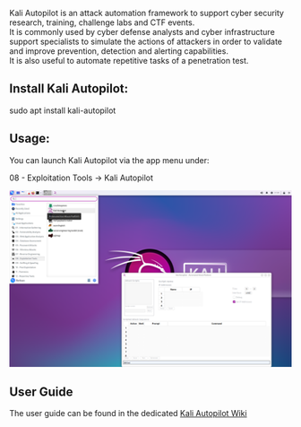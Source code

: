 Kali Autopilot is an attack automation framework to support cyber security research, training, challenge labs and CTF events.  
It is commonly used by cyber defense analysts and cyber infrastructure support specialists to simulate the actions of attackers in order to validate and improve prevention, detection and alerting capabilities.  
It is also useful to automate repetitive tasks of a penetration test.  
  
## Install Kali Autopilot:


sudo apt install kali-autopilot

## Usage:
You can launch Kali Autopilot via the app menu under:

08 - Exploitation Tools -> Kali Autopilot  

![image](uploads/83a68bb92a104bf19c99facb48ea63e8/image.png)  
  
## User Guide
  
The user guide can be found in the dedicated [Kali Autopilot Wiki](https://gitlab.com/re4son/kali-autopilot/-/wikis/home)  
